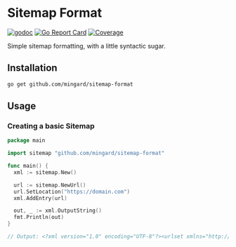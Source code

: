 # Sitemap Format

[![godoc](http://img.shields.io/badge/godoc-reference-blue.svg?style=flat)](https://godoc.org/github.com/mingard/sitemap-format)
[![Go Report Card](https://goreportcard.com/badge/mingard/sitemap-format)](https://goreportcard.com/report/mingard/sitemap-format)
[![Coverage](https://gocover.io/_badge/github.com/mingard/sitemap-format)](https://gocover.io/github.com/mingard/sitemap-format)

Simple sitemap formatting, with a little syntactic sugar.

## Installation

```sh
go get github.com/mingard/sitemap-format
```

## Usage

### Creating a basic Sitemap

```go
package main

import sitemap "github.com/mingard/sitemap-format"

func main() {
  xml := sitemap.New()

  url := sitemap.NewUrl()
  url.SetLocation("https://domain.com")
  xml.AddEntry(url)

  out, _ := xml.OutputString()
  fmt.Println(out)
}

// Output: <?xml version="1.0" encoding="UTF-8"?><urlset xmlns="http://www.sitemaps.org/schemas/sitemap/0.9"><url><loc>https://domain.com</loc><lastmod>2022-11-03T11:56:00.26065Z</lastmod></url></urlset>
```
